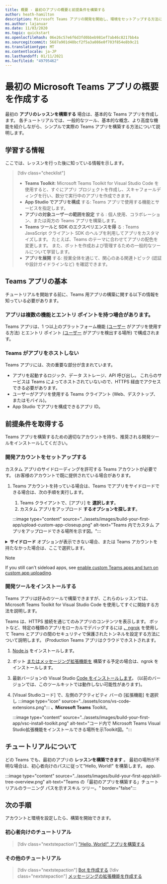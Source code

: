 ```yaml
---
title: 概要 - 最初のアプリの概要と前提条件を構築する
author: heath-hamilton
description: Microsoft Teams アプリの開発を開始し、環境をセットアップする方法について説明します。
ms.author: lajanuar
ms.date: 11/03/2020
ms.topic: quickstart
ms.openlocfilehash: 06e26c57e6f6d3fd0bbeb981ef7ab46c8217bb4a
ms.sourcegitcommit: 5687a901d48bcf2f5a3a086e0f703f854e8b9c21
ms.translationtype: MT
ms.contentlocale: ja-JP
ms.lasthandoff: 01/11/2021
ms.locfileid: "49795462"
---
```

# <a name="build-your-first-microsoft-teams-app-overview"></a>最初の Microsoft Teams アプリの概要を作成する

最初の **アプリのレッスンを構築する** 場合は、基本的な Teams アプリを作成します。 各チュートリアルでは、一般的なツール、基本的な概念、より高度な機能を紹介しながら、シンプルで実際の Teams アプリを構築する方法について説明します。

## <a name="what-youll-learn"></a>学習する情報

ここでは、レッスンを行った後に知っている情報を示します。

> [!div class="checklist"]
  >
  > * **Teams Toolkit**: Microsoft Teams Toolkit for Visual Studio Code を使用すると、すぐにアプリ プロジェクトを作成し、スキャフォールディングを行い、数分で実行中のアプリを作成できます。
  > * **App Studio でアプリを構成** する: Teams アプリで使用する機能とサービスを指定します。
  > * **アプリの対象ユーザーの範囲を設定** する : 個人使用、コラボレーション、または両方の Teams アプリを構築します。
> * **Teams ツールと SDK のエクスペリエンスを得** る : Teams JavaScript クライアント SDK のヘルプを利用してアプリをカスタマイズします。 たとえば、Teams のテーマに合わせてアプリの配色を変更します。 また、ボットを作成および管理するための一般的なツールについて学習します。
  > * **アプリを展開** する: 授業全体を通じて、関心のある関連トピック (認証や設計ガイドラインなど) を確認できます。

## <a name="teams-app-fundamentals"></a>Teams アプリの基本

チュートリアルを開始する前に、Teams 用アプリの構築に関する以下の情報を知っている必要があります。

### <a name="apps-can-have-multiple-capabilities-and-entry-points"></a>アプリは複数の機能とエントリ ポイントを持つ場合があります。

Teams アプリは、1 つ以上のプラットフォーム機能 [(ユーザー](../concepts/capabilities-overview.md) がアプリを使用する方法) とエントリ ポイント [(ユーザー](../concepts/extensibility-points.md) がアプリを検出する場所) で構成されます。

### <a name="teams-doesnt-host-your-app"></a>Teams がアプリをホストしない

Teams アプリには、次の重要な部分が含まれています。

* アプリを起動するロジック、データ ストレージ、API 呼び出し。 これらのサービスは Teams によってホストされていないので、HTTPS 経由でアクセスできる必要があります。
* ユーザーがアプリを使用する Teams クライアント (Web、デスクトップ、またはモバイル)。
* App Studio でアプリを構成できるアプリ ID。

## <a name="get-prerequisites"></a>前提条件を取得する

Teams アプリを構築するための適切なアカウントを持ち、推奨される開発ツールをインストールしてください。

### <a name="set-up-your-development-account"></a>開発アカウントをセットアップする

カスタム アプリのサイドローディングを許可する Teams アカウントが必要です。 (お客様のアカウントで既に提供されている場合があります。

1. Teams アカウントを持っている場合は、Teams でアプリをサイドロードできる場合は、次の手順を実行します。
    1. Teams クライアントで、[アプリ] を **選択します**。
    1. カスタム アプリをアップロード **するオプションを探します**。

    :::image type="content" source="../assets/images/build-your-first-app/upload-custom-app-closeup.png" alt-text="Teams 内でカスタム アプリをアップロードできる場所を示す図。":::

<!-- markdownlint-disable MD033 -->
<details>

<summary><b>サイドロード</b> オプションが表示できない場合、または Teams アカウントを持たなかった場合は、ここで選択します。</summary>

Microsoft 365 開発者プログラムに参加することで、アプリのサイドローディングを許可する無料の Teams テスト アカウントを取得できます。 (登録プロセスには約 2 分かかります)。

1. [Microsoft 365 開発者プログラムに移動します](https://developer.microsoft.com/microsoft-365/dev-program)。
1. [ **今すぐ参加] を** 選択し、画面の指示に従います。
1. ようこそ画面にアクセスし、[E5 サブスクリプションのセットアップ **] を選択します**。
1. 管理者アカウントを設定します。 完了すると、次のような画面が表示されます。
:::image type="content" source="../assets/images/build-your-first-app/dev-program-subscription.png" alt-text="Microsoft 365 開発者プログラムにサインアップした後に表示される例。":::
1. セットアップした管理者アカウントを使用して Teams にログインします。
1. [カスタム アプリのアップロード] **オプションが表示されたのか確認** します。

</details>

> [!Note]
> If you still can't sideload apps, see [enable custom Teams apps and turn on custom app uploading](https://docs.microsoft.com/microsoftteams/platform/concepts/build-and-test/prepare-your-o365-tenant#enable-custom-teams-apps-and-turn-on-custom-app-uploading).

### <a name="install-your-development-tools"></a>開発ツールをインストールする

Teams アプリは好みのツールで構築できますが、これらのレッスンでは、Microsoft Teams Toolkit for Visual Studio Code を使用してすぐに開始する方法を説明します。

Teams は、HTTPS 接続を通じてのみアプリのコンテンツを表示します。 ボットなど、特定の種類のアプリをローカルでデバッグするには [、ngrok](../concepts/build-and-test/debug.md#locally-hosted) を使用して Teams とアプリの間のセキュリティで保護されたトンネルを設定する方法について説明します。 (Production Teams アプリはクラウドでホストされます。

1. [Node.js](https://nodejs.org/en/) をインストールします。
1. ボット [またはメッセージング拡張機能を](https://ngrok.com/download) 構築する予定の場合は、ngrok をインストールします。
1. 最新バージョンの Visual Studio [Code をインストールします](https://code.visualstudio.com/download)。 (以前のバージョンでは、このツールキットでは動作しない可能性があります)。
1. [Visual Studioコード] で、左側のアクティビティ バーの [拡張機能] を選択し :::image type="icon" source="../assets/icons/vs-code-extensions.png"::: **、Microsoft Teams** Toolkit。

    :::image type="content" source="../assets/images/build-your-first-app/vsc-install-toolkit.png" alt-text="コード内で Microsoft Teams Visual Studio拡張機能をインストールできる場所を示Toolkit図。":::

## <a name="about-the-tutorials"></a>チュートリアルについて

どの Teams でも、最初のアプリの **レッスンを構築できます** 。 最初の場所が不明な場合は、初心者向けのパスに従って"Hello, World!" を構築します。 app.

:::image type="content" source="../assets/images/build-your-first-app/skill-tree-overview.png" alt-text="Teams の「最初のアプリを構築する」チュートリアルのラーニング パスを示すスキル ツリー。" border="false":::

## <a name="next-step"></a>次の手順

アカウントと環境を設定したら、構築を開始できます。

### <a name="beginner-friendly-tutorial"></a>初心者向けのチュートリアル

> [!div class="nextstepaction"]
> ["Hello, World!" アプリを構築する](../build-your-first-app/build-and-run.md)

### <a name="other-tutorials"></a>その他のチュートリアル

> [!div class="nextstepaction"]
> [Bot を作成する](../build-your-first-app/build-bot.md)
> [!div class="nextstepaction"]
> [メッセージングの拡張機能を作成する](../build-your-first-app/build-messaging-extension.md)
